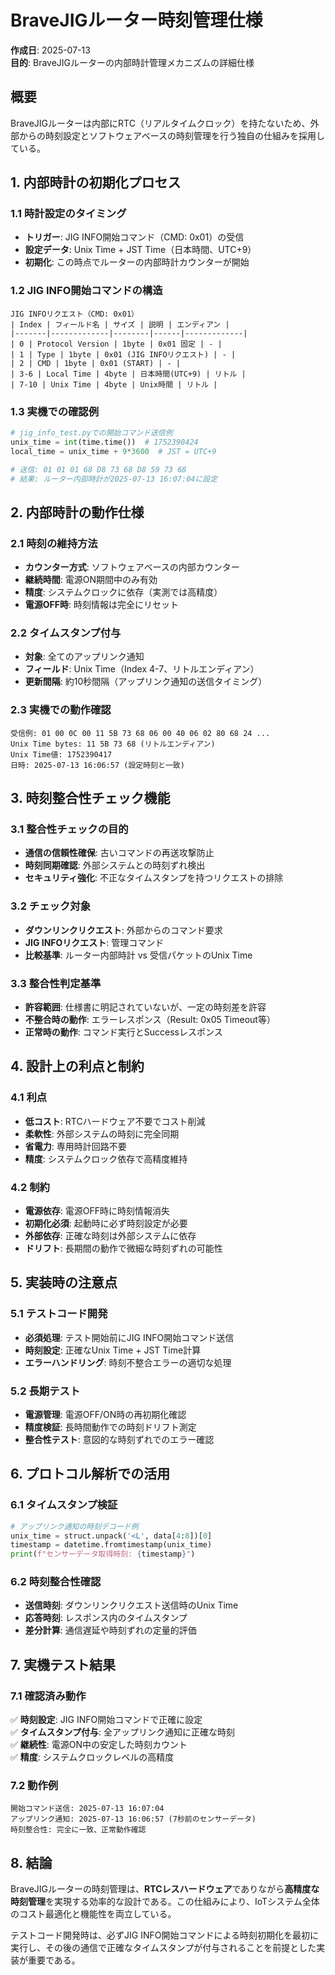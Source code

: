 # BraveJIGルーター時刻管理仕様

**作成日**: 2025-07-13  
**目的**: BraveJIGルーターの内部時計管理メカニズムの詳細仕様

## 概要

BraveJIGルーターは内部にRTC（リアルタイムクロック）を持たないため、外部からの時刻設定とソフトウェアベースの時刻管理を行う独自の仕組みを採用している。

## 1. 内部時計の初期化プロセス

### 1.1 時計設定のタイミング
- **トリガー**: JIG INFO開始コマンド（CMD: 0x01）の受信
- **設定データ**: Unix Time + JST Time（日本時間、UTC+9）
- **初期化**: この時点でルーターの内部時計カウンターが開始

### 1.2 JIG INFO開始コマンドの構造
```
JIG INFOリクエスト（CMD: 0x01）
| Index | フィールド名 | サイズ | 説明 | エンディアン |
|-------|-------------|--------|------|-------------|
| 0 | Protocol Version | 1byte | 0x01 固定 | - |
| 1 | Type | 1byte | 0x01 (JIG INFOリクエスト) | - |
| 2 | CMD | 1byte | 0x01 (START) | - |
| 3-6 | Local Time | 4byte | 日本時間(UTC+9) | リトル |
| 7-10 | Unix Time | 4byte | Unix時間 | リトル |
```

### 1.3 実機での確認例
```python
# jig_info_test.pyでの開始コマンド送信例
unix_time = int(time.time())  # 1752390424
local_time = unix_time + 9*3600  # JST = UTC+9

# 送信: 01 01 01 68 D8 73 68 D8 59 73 68
# 結果: ルーター内部時計が2025-07-13 16:07:04に設定
```

## 2. 内部時計の動作仕様

### 2.1 時刻の維持方法
- **カウンター方式**: ソフトウェアベースの内部カウンター
- **継続時間**: 電源ON期間中のみ有効
- **精度**: システムクロックに依存（実測では高精度）
- **電源OFF時**: 時刻情報は完全にリセット

### 2.2 タイムスタンプ付与
- **対象**: 全てのアップリンク通知
- **フィールド**: Unix Time（Index 4-7、リトルエンディアン）
- **更新間隔**: 約10秒間隔（アップリンク通知の送信タイミング）

### 2.3 実機での動作確認
```
受信例: 01 00 0C 00 11 5B 73 68 06 00 40 06 02 80 68 24 ...
Unix Time bytes: 11 5B 73 68 (リトルエンディアン)
Unix Time値: 1752390417
日時: 2025-07-13 16:06:57 (設定時刻と一致)
```

## 3. 時刻整合性チェック機能

### 3.1 整合性チェックの目的
- **通信の信頼性確保**: 古いコマンドの再送攻撃防止
- **時刻同期確認**: 外部システムとの時刻ずれ検出
- **セキュリティ強化**: 不正なタイムスタンプを持つリクエストの排除

### 3.2 チェック対象
- **ダウンリンクリクエスト**: 外部からのコマンド要求
- **JIG INFOリクエスト**: 管理コマンド
- **比較基準**: ルーター内部時計 vs 受信パケットのUnix Time

### 3.3 整合性判定基準
- **許容範囲**: 仕様書に明記されていないが、一定の時刻差を許容
- **不整合時の動作**: エラーレスポンス（Result: 0x05 Timeout等）
- **正常時の動作**: コマンド実行とSuccessレスポンス

## 4. 設計上の利点と制約

### 4.1 利点
- **低コスト**: RTCハードウェア不要でコスト削減
- **柔軟性**: 外部システムの時刻に完全同期
- **省電力**: 専用時計回路不要
- **精度**: システムクロック依存で高精度維持

### 4.2 制約
- **電源依存**: 電源OFF時に時刻情報消失
- **初期化必須**: 起動時に必ず時刻設定が必要
- **外部依存**: 正確な時刻は外部システムに依存
- **ドリフト**: 長期間の動作で微細な時刻ずれの可能性

## 5. 実装時の注意点

### 5.1 テストコード開発
- **必須処理**: テスト開始前にJIG INFO開始コマンド送信
- **時刻設定**: 正確なUnix Time + JST Time計算
- **エラーハンドリング**: 時刻不整合エラーの適切な処理

### 5.2 長期テスト
- **電源管理**: 電源OFF/ON時の再初期化確認
- **精度検証**: 長時間動作での時刻ドリフト測定
- **整合性テスト**: 意図的な時刻ずれでのエラー確認

## 6. プロトコル解析での活用

### 6.1 タイムスタンプ検証
```python
# アップリンク通知の時刻デコード例
unix_time = struct.unpack('<L', data[4:8])[0]
timestamp = datetime.fromtimestamp(unix_time)
print(f"センサーデータ取得時刻: {timestamp}")
```

### 6.2 時刻整合性確認
- **送信時刻**: ダウンリンクリクエスト送信時のUnix Time
- **応答時刻**: レスポンス内のタイムスタンプ
- **差分計算**: 通信遅延や時刻ずれの定量的評価

## 7. 実機テスト結果

### 7.1 確認済み動作
✅ **時刻設定**: JIG INFO開始コマンドで正確に設定  
✅ **タイムスタンプ付与**: 全アップリンク通知に正確な時刻  
✅ **継続性**: 電源ON中の安定した時刻カウント  
✅ **精度**: システムクロックレベルの高精度  

### 7.2 動作例
```
開始コマンド送信: 2025-07-13 16:07:04
アップリンク通知: 2025-07-13 16:06:57 (7秒前のセンサーデータ)
時刻整合性: 完全に一致、正常動作確認
```

## 8. 結論

BraveJIGルーターの時刻管理は、**RTCレスハードウェア**でありながら**高精度な時刻管理**を実現する効率的な設計である。この仕組みにより、IoTシステム全体のコスト最適化と機能性を両立している。

テストコード開発時は、必ずJIG INFO開始コマンドによる時刻初期化を最初に実行し、その後の通信で正確なタイムスタンプが付与されることを前提とした実装が重要である。